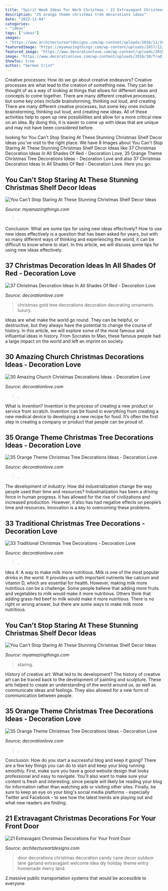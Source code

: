 ```yaml
---
title: "Spirit Week Ideas For Work Christmas ~ 21 Extravagant Christmas Decorations For Your Front Door"
description: "35 orange theme christmas tree decorations ideas"
date: "2022-12-04"
categories:
- "ideas"
tags: ["ideas"]
images:
- "https://www.architectureartdesigns.com/wp-content/uploads/2016/11/10-41-630x840.jpg"
featuredImage: "https://myamazingthings.com/wp-content/uploads/2017/12/christmas-shelf-decor-5-.jpg"
featured_image: "https://www.decorationlove.com/wp-content/uploads/2016/10/Orange-Themed-Christmas-Tree.jpg"
image: "https://www.decorationlove.com/wp-content/uploads/2016/10/Traditional-Christmas-Tree-Decorations.jpg"
ShowToc: true
author: "German Crist"
---
```



Creative processes: How do we go about creative endeavors?
Creative processes are what lead to the creation of something new. They can be thought of as a way of looking at things that allows for different ideas and concepts to come together. There are many different creative processes, but some key ones include brainstorming, thinking out loud, and creating 
There are many different creative processes, but some key ones include brainstorming, thinking out loud, and creating new ideas. All of these activities help to open up new possibilities and allow for a more critical view on an idea. By doing this, it is easier to come up with ideas that are unique and may not have been considered before.

	

		
looking for You Can&#039;t Stop Staring At These Stunning Christmas Shelf Decor Ideas you've visit to the right place. We have 8 Images about You Can&#039;t Stop Staring At These Stunning Christmas Shelf Decor Ideas like 37 Christmas Decoration Ideas In All Shades Of Red - Decoration Love, 35 Orange Theme Christmas Tree Decorations Ideas - Decoration Love and also 37 Christmas Decoration Ideas In All Shades Of Red - Decoration Love. Here you go:
		
    
## You Can&#039;t Stop Staring At These Stunning Christmas Shelf Decor Ideas

<img loading=lazy src="https://myamazingthings.com/wp-content/uploads/2017/12/christmas-shelf-decor-5-.jpg" onerror="this.onerror=null;this.src='https://tse3.mm.bing.net/th?id=OIP.BNe1PQmjJ3u4dWrWIUaw_AHaKt&amp;pid=15.1';" alt="You Can&#039;t Stop Staring At These Stunning Christmas Shelf Decor Ideas">

_Source: myamazingthings.com_

>. 

	

Conclusion: What are some tips for using new ideas effectively?
How to use new ideas effectively is a question that has been asked for years, but with so many different ways of thinking and experiencing the world, it can be difficult to know where to start. In this article, we will discuss some tips for using new ideas effectively.

    
## 37 Christmas Decoration Ideas In All Shades Of Red - Decoration Love

<img loading=lazy src="https://www.decorationlove.com/wp-content/uploads/2016/10/Red-and-Gold-Christmas-Tree-Ornaments.jpg" onerror="this.onerror=null;this.src='https://tse3.mm.bing.net/th?id=OIP.vdmOWFd5HIgfJzNNcrucPAHaJ3&amp;pid=15.1';" alt="37 Christmas Decoration Ideas In All Shades Of Red - Decoration Love">

_Source: decorationlove.com_

>christmas gold tree decorations decoration decorating ornaments luxury. 

	

Ideas are what make the world go round. They can be helpful, or destructive, but they always have the potential to change the course of history. In this article, we will explore some of the most famous and influential ideas in history. From Socrates to Mao, these famous people had a large impact on the world and left an imprint on society.

    
## 30 Amazing Church Christmas Decorations Ideas - Decoration Love

<img loading=lazy src="https://www.decorationlove.com/wp-content/uploads/2016/08/Church-Advent-Wreath.jpg" onerror="this.onerror=null;this.src='https://tse4.mm.bing.net/th?id=OIP.OJZcb2SIwpvIIVCiW05MXQHaLG&amp;pid=15.1';" alt="30 Amazing Church Christmas Decorations Ideas - Decoration Love">

_Source: decorationlove.com_

>. 

	

What is invention?
Invention is the process of creating a new product or service from scratch. Invention can be found in everything from creating a new medical device to developing a new recipe for food. It’s often the first step in creating a company or product that people can be proud of.

    
## 35 Orange Theme Christmas Tree Decorations Ideas - Decoration Love

<img loading=lazy src="https://www.decorationlove.com/wp-content/uploads/2016/10/Christmas-Tree-Decorations-Ideas-3.jpg" onerror="this.onerror=null;this.src='https://tse3.mm.bing.net/th?id=OIP.SZ5TUtChOa3wxx4fiKHN6QHaLG&amp;pid=15.1';" alt="35 Orange Theme Christmas Tree Decorations Ideas - Decoration Love">

_Source: decorationlove.com_

>. 

	

The development of industry: How did industrialization change the way people used their time and resources?
Industrialization has been a driving force in human progress. It has allowed for the rise of civilizations and increased production. However, it also has had negative effects on people’s time and resources. Innovation is a key to overcoming these problems.

    
## 33 Traditional Christmas Tree Decorations - Decoration Love

<img loading=lazy src="https://www.decorationlove.com/wp-content/uploads/2016/10/Traditional-Christmas-Tree-Decorations.jpg" onerror="this.onerror=null;this.src='https://tse2.mm.bing.net/th?id=OIP.-imEW0DNk4RGFyK9kqcTvgHaLH&amp;pid=15.1';" alt="33 Traditional Christmas Tree Decorations - Decoration Love">

_Source: decorationlove.com_

>. 

	

Idea 4: A way to make milk more nutritious.
Milk is one of the most popular drinks in the world. It provides us with important nutrients like calcium and vitamin D, which are essential for health. However, making milk more nutritious can be a challenge. Some people believe that adding more fruits and vegetables to milk would make it more nutritious. Others think that adding grass-fed beef to milk would make it more nutritious. There is no right or wrong answer, but there are some ways to make milk more nutritious.

    
## You Can&#039;t Stop Staring At These Stunning Christmas Shelf Decor Ideas

<img loading=lazy src="https://myamazingthings.com/wp-content/uploads/2017/12/christmas-shelf-decor-3-.jpg" onerror="this.onerror=null;this.src='https://tse1.mm.bing.net/th?id=OIP.NTDYbDqkbJcmVIQpa7wydwHaLH&amp;pid=15.1';" alt="You Can&#039;t Stop Staring At These Stunning Christmas Shelf Decor Ideas">

_Source: myamazingthings.com_

>staring. 

	

History of creative art: What led to its development?
The history of creative art can be traced back to the development of painting and sculpture. These arts helped to create an understanding of the world around us, as well as communicate ideas and feelings. They also allowed for a new form of communication between people.

    
## 35 Orange Theme Christmas Tree Decorations Ideas - Decoration Love

<img loading=lazy src="https://www.decorationlove.com/wp-content/uploads/2016/10/Orange-Themed-Christmas-Tree.jpg" onerror="this.onerror=null;this.src='https://tse1.mm.bing.net/th?id=OIP.gxecVO7XJfa8ajDwUXz5nAHaLI&amp;pid=15.1';" alt="35 Orange Theme Christmas Tree Decorations Ideas - Decoration Love">

_Source: decorationlove.com_

>. 

	

Conclusion: How do you start a successful blog and keep it going?
There are a few key things you can do to start and keep your blog running smoothly. First, make sure you have a good website design that looks professional and easy to navigate. You'll also want to make sure your content is fresh and interesting, since people will likely be reading your blog for information rather than watching ads or visiting other sites. Finally, be sure to keep an eye on your blog's social media platforms - especially Twitter and Facebook - to see how the latest trends are playing out and what new readers are finding.

    
## 21 Extravagant Christmas Decorations For Your Front Door

<img loading=lazy src="https://www.architectureartdesigns.com/wp-content/uploads/2016/11/10-41-630x840.jpg" onerror="this.onerror=null;this.src='https://tse4.mm.bing.net/th?id=OIP.lVf5Stvhz_8XdW0LylHXGAHaJ4&amp;pid=15.1';" alt="21 Extravagant Christmas Decorations For Your Front Door">

_Source: architectureartdesigns.com_

>door decorations christmas decoration candy cane decor outdoor lane garland extravagant welcome idea diy holiday theme entry homemade merry land. 

	

2.massive public transportation systems that would be accessible to everyone

